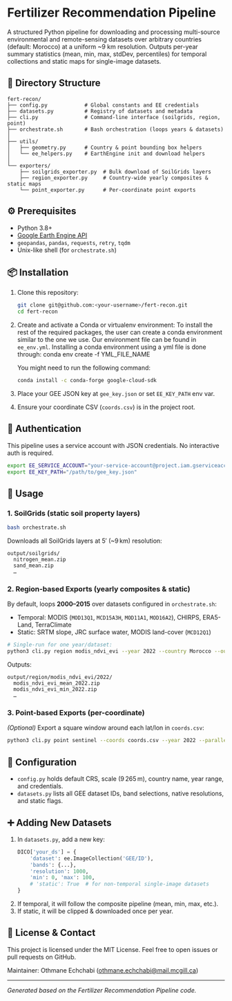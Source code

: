 # Fertilizer Recommendation Pipeline

A structured Python pipeline for downloading and processing multi-source environmental and remote-sensing datasets over arbitrary countries (default: Morocco) at a uniform \~9 km resolution. Outputs per-year summary statistics (mean, min, max, stdDev, percentiles) for temporal collections and static maps for single-image datasets.

## 📂 Directory Structure

```
fert-recon/
├── config.py            # Global constants and EE credentials
├── datasets.py          # Registry of datasets and metadata
├── cli.py               # Command-line interface (soilgrids, region, point)
├── orchestrate.sh       # Bash orchestration (loops years & datasets)
│
├── utils/
│   ├── geometry.py      # Country & point bounding box helpers
│   └── ee_helpers.py    # EarthEngine init and download helpers
│
└── exporters/
    ├── soilgrids_exporter.py  # Bulk download of SoilGrids layers
    ├── region_exporter.py     # Country‑wide yearly composites & static maps
    └── point_exporter.py      # Per-coordinate point exports
```

## ⚙️ Prerequisites

- Python 3.8+
- [Google Earth Engine API](https://developers.google.com/earth-engine)
- `geopandas`, `pandas`, `requests`, `retry`, `tqdm`
- Unix-like shell (for `orchestrate.sh`)

## 📦 Installation

1. Clone this repository:
   ```bash
   git clone git@github.com:<your-username>/fert-recon.git
   cd fert-recon
   ```
2. Create and activate a Conda or virtualenv environment:
   To install the rest of the required packages, the user can create a conda environment similar to the one we use. Our environment file can be found in `ee_env.yml`. Installing a conda environment using a yml file is done through: conda env create -f YML_FILE_NAME 

   You might need to run the following command:
   ```bash
   conda install -c conda-forge google-cloud-sdk
   ```

4. Place your GEE JSON key at `gee_key.json` or set `EE_KEY_PATH` env var.
5. Ensure your coordinate CSV (`coords.csv`) is in the project root.

## 🔑 Authentication

This pipeline uses a service account with JSON credentials. No interactive auth is required.

```bash
export EE_SERVICE_ACCOUNT="your-service-account@project.iam.gserviceaccount.com"
export EE_KEY_PATH="/path/to/gee_key.json"
```

## 🚀 Usage

### 1. SoilGrids (static soil property layers)

```bash
bash orchestrate.sh
```

Downloads all SoilGrids layers at 5′ (\~9 km) resolution:

```
output/soilgrids/
  nitrogen_mean.zip
  sand_mean.zip
  …
```

### 2. Region-based Exports (yearly composites & static)

By default, loops **2000–2015** over datasets configured in `orchestrate.sh`:

- Temporal: MODIS (`MOD13Q1`, `MCD15A3H`, `MOD11A1`, `MOD16A2`), CHIRPS, ERA5-Land, TerraClimate
- Static: SRTM slope, JRC surface water, MODIS land-cover (`MCD12Q1`)

```bash
# Single-run for one year/dataset:
python3 cli.py region modis_ndvi_evi --year 2022 --country Morocco --out output/region/modis_ndvi_evi/2022
```

Outputs:

```
output/region/modis_ndvi_evi/2022/
  modis_ndvi_evi_mean_2022.zip
  modis_ndvi_evi_min_2022.zip
  …
```

### 3. Point-based Exports (per-coordinate)

*(Optional)* Export a square window around each lat/lon in `coords.csv`:

```bash
python3 cli.py point sentinel --coords coords.csv --year 2022 --parallel --workers 16 --out output/point/sentinel
```

## 🔧 Configuration

- `config.py` holds default CRS, scale (9 265 m), country name, year range, and credentials.
- `datasets.py` lists all GEE dataset IDs, band selections, native resolutions, and static flags.

## ➕ Adding New Datasets

1. In `datasets.py`, add a new key:
   ```python
   DICO['your_ds'] = {
       'dataset': ee.ImageCollection('GEE/ID'),
       'bands': {...},
       'resolution': 1000,
       'min': 0, 'max': 100,
       # 'static': True  # for non-temporal single-image datasets
   }
   ```
2. If temporal, it will follow the composite pipeline (mean, min, max, etc.).
3. If static, it will be clipped & downloaded once per year.

## 📄 License & Contact

This project is licensed under the MIT License. Feel free to open issues or pull requests on GitHub.

Maintainer: Othmane Echchabi ([othmane.echchabi@mail.mcgill.ca](mailto\:othmane.echchabi@mail.mcgill.ca))

---

*Generated based on the Fertilizer Recommendation Pipeline code.*

